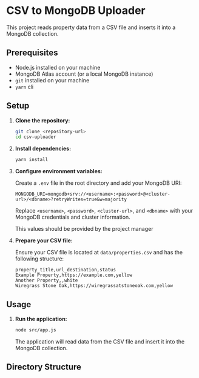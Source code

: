 # CSV to MongoDB Uploader

This project reads property data from a CSV file and inserts it into a MongoDB collection.

## Prerequisites

- Node.js installed on your machine
- MongoDB Atlas account (or a local MongoDB instance)
- `git` installed on your machine
- `yarn` cli

## Setup

1. **Clone the repository:**

   ```bash
   git clone <repository-url>
   cd csv-uploader
   ```

2. **Install dependencies:**

   ```bash
   yarn install
   ```

3. **Configure environment variables:**

   Create a `.env` file in the root directory and add your MongoDB URI:

   ```env
   MONGODB_URI=mongodb+srv://<username>:<password>@<cluster-url>/<dbname>?retryWrites=true&w=majority
   ```

   Replace `<username>`, `<password>`, `<cluster-url>`, and `<dbname>` with your MongoDB credentials and cluster information.

   This values should be provided by the project manager

4. **Prepare your CSV file:**

   Ensure your CSV file is located at `data/properties.csv` and has the following structure:

   ```csv
   property_title,url_destination,status
   Example Property,https://example.com,yellow
   Another Property,,white
   Wiregrass Stone Oak,https://wiregrassatstoneoak.com,yellow
   ```

## Usage

1. **Run the application:**

   ```bash
   node src/app.js
   ```

   The application will read data from the CSV file and insert it into the MongoDB collection.

## Directory Structure

